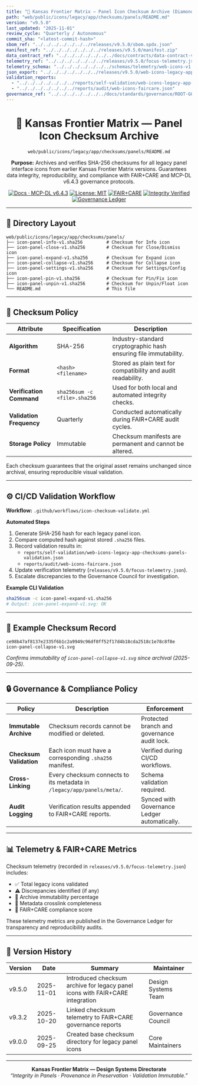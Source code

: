 ```yaml
---
title: "🔐 Kansas Frontier Matrix — Panel Icon Checksum Archive (Diamond⁹ Ω / Crown∞Ω Ultimate Certified)"
path: "web/public/icons/legacy/app/checksums/panels/README.md"
version: "v9.5.0"
last_updated: "2025-11-01"
review_cycle: "Quarterly / Autonomous"
commit_sha: "<latest-commit-hash>"
sbom_ref: "../../../../../../../releases/v9.5.0/sbom.spdx.json"
manifest_ref: "../../../../../../../releases/v9.5.0/manifest.zip"
data_contract_ref: "../../../../../../../docs/contracts/data-contract-v3.json"
telemetry_ref: "../../../../../../../releases/v9.5.0/focus-telemetry.json"
telemetry_schema: "../../../../../../../schemas/telemetry/web-icons-v1.json"
json_export: "../../../../../../../releases/v9.5.0/web-icons-legacy-app-checksums-panels.meta.json"
validation_reports:
  - "../../../../../../../reports/self-validation/web-icons-legacy-app-checksums-panels-validation.json"
  - "../../../../../../../reports/audit/web-icons-faircare.json"
governance_ref: "../../../../../../../docs/standards/governance/ROOT-GOVERNANCE.md"
---
```


<div align="center">

# 🔐 Kansas Frontier Matrix — **Panel Icon Checksum Archive**
`web/public/icons/legacy/app/checksums/panels/README.md`

**Purpose:** Archives and verifies SHA-256 checksums for all legacy panel interface icons from earlier Kansas Frontier Matrix versions. Guarantees data integrity, reproducibility, and compliance with FAIR+CARE and MCP-DL v6.4.3 governance protocols.

[![Docs · MCP-DL v6.4.3](https://img.shields.io/badge/Docs-MCP--DL%20v6.4.3-blue)](../../../../../../../docs/standards/markdown_rules.md)
[![License: MIT](https://img.shields.io/badge/License-MIT-green)](../../../../../../../LICENSE)
[![FAIR+CARE](https://img.shields.io/badge/FAIR%2BCARE-Compliant-orange)](../../../../../../../docs/standards/governance/ROOT-GOVERNANCE.md)
[![Integrity Verified](https://img.shields.io/badge/Integrity-Verified-critical)](../../../../../../../reports/audit/web-icons-faircare.json)
[![Governance Ledger](https://img.shields.io/badge/Governance-Ledger-Active-purple)](../../../../../../../docs/standards/governance/LEDGER.md)

</div>

---

## 📁 Directory Layout

```
web/public/icons/legacy/app/checksums/panels/
├── icon-panel-info-v1.sha256         # Checksum for Info icon
├── icon-panel-close-v1.sha256        # Checksum for Close/Dismiss icon
├── icon-panel-expand-v1.sha256       # Checksum for Expand icon
├── icon-panel-collapse-v1.sha256     # Checksum for Collapse icon
├── icon-panel-settings-v1.sha256     # Checksum for Settings/Config icon
├── icon-panel-pin-v1.sha256          # Checksum for Pin/Fix icon
├── icon-panel-unpin-v1.sha256        # Checksum for Unpin/Float icon
└── README.md                         # This file
```

---

## 🧩 Checksum Policy

| Attribute | Specification | Description |
|------------|----------------|-------------|
| **Algorithm** | SHA-256 | Industry-standard cryptographic hash ensuring file immutability. |
| **Format** | `<hash>  <filename>` | Stored as plain text for compatibility and audit readability. |
| **Verification Command** | `sha256sum -c <file>.sha256` | Used for both local and automated integrity checks. |
| **Validation Frequency** | Quarterly | Conducted automatically during FAIR+CARE audit cycles. |
| **Storage Policy** | Immutable | Checksum manifests are permanent and cannot be altered. |

Each checksum guarantees that the original asset remains unchanged since archival, ensuring reproducible visual validation.

---

## ⚙️ CI/CD Validation Workflow

**Workflow:** `.github/workflows/icon-checksum-validate.yml`

**Automated Steps**
1. Generate SHA-256 hash for each legacy panel icon.  
2. Compare computed hash against stored `.sha256` files.  
3. Record validation results in:  
   - `reports/self-validation/web-icons-legacy-app-checksums-panels-validation.json`  
   - `reports/audit/web-icons-faircare.json`  
4. Update verification telemetry (`releases/v9.5.0/focus-telemetry.json`).  
5. Escalate discrepancies to the Governance Council for investigation.

**Example CLI Validation**
```bash
sha256sum -c icon-panel-expand-v1.sha256
# Output: icon-panel-expand-v1.svg: OK
```

---

## 🧾 Example Checksum Record

```text
ce98b47af8137e2335f6b1c2a9949c96df0ff52f17d4b18cda2518c1e78c8f8e  icon-panel-collapse-v1.svg
```

*Confirms immutability of `icon-panel-collapse-v1.svg` since archival (2025-09-25).*

---

## 🔒 Governance & Compliance Policy

| Policy | Description | Enforcement |
|--------|-------------|--------------|
| **Immutable Archive** | Checksum records cannot be modified or deleted. | Protected branch and governance audit lock. |
| **Checksum Validation** | Each icon must have a corresponding `.sha256` manifest. | Verified during CI/CD workflows. |
| **Cross-Linking** | Every checksum connects to its metadata in `/legacy/app/panels/meta/`. | Schema validation required. |
| **Audit Logging** | Verification results appended to FAIR+CARE reports. | Synced with Governance Ledger automatically. |

---

## 📊 Telemetry & FAIR+CARE Metrics

Checksum telemetry (recorded in `releases/v9.5.0/focus-telemetry.json`) includes:
- ✅ Total legacy icons validated  
- ⚠️ Discrepancies identified (if any)  
- 🔐 Archive immutability percentage  
- 🧾 Metadata crosslink completeness  
- 💠 FAIR+CARE compliance score  

These telemetry metrics are published in the Governance Ledger for transparency and reproducibility audits.

---

## 🧾 Version History

| Version | Date | Summary | Maintainer |
|----------|------|----------|-------------|
| v9.5.0 | 2025-11-01 | Introduced checksum archive for legacy panel icons with FAIR+CARE integration | Design Systems Team |
| v9.3.2 | 2025-10-20 | Linked checksum telemetry to FAIR+CARE governance reports | Governance Council |
| v9.0.0 | 2025-09-25 | Created base checksum directory for legacy panel icons | Core Maintainers |

---

<div align="center">

**Kansas Frontier Matrix — Design Systems Directorate**  
*“Integrity in Panels · Provenance in Preservation · Validation Immutable.”*

</div>

